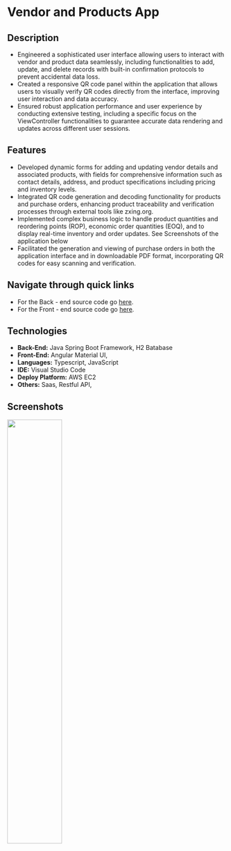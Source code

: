 # Vendor and Products App

## Description
- Engineered a sophisticated user interface allowing users to interact with vendor and product data seamlessly, including functionalities to add, update, and delete records with built-in confirmation protocols to prevent accidental data loss.
- Created a responsive QR code panel within the application that allows users to visually verify QR codes directly from the interface, improving user interaction and data accuracy.
- Ensured robust application performance and user experience by conducting extensive testing, including a specific focus on the ViewController functionalities to guarantee accurate data rendering and updates across different user sessions.

## Features
- Developed dynamic forms for adding and updating vendor details and associated products, with fields for comprehensive information such as contact details, address, and product specifications including pricing and inventory levels.
- Integrated QR code generation and decoding functionality for products and purchase orders, enhancing product traceability and verification processes through external tools like zxing.org.
- Implemented complex business logic to handle product quantities and reordering points (ROP), economic order quantities (EOQ), and to display real-time inventory and order updates.
See Screenshots of the application below
- Facilitated the generation and viewing of purchase orders in both the application interface and in downloadable PDF format, incorporating QR codes for easy scanning and verification.

## Navigate through quick links
- For the Back - end source code go [here](https://github.com/j-arandia/vendor_products_app/tree/main/CaseStudy/casestudy/src/main/java/com/info5059/casestudy).
- For the Front - end source code go [here](https://github.com/j-arandia/vendor_products_app/tree/main/CaseStudy/clientcasestudy/src/app).

## Technologies
- **Back-End:** Java Spring Boot Framework, H2 Batabase
- **Front-End:** Angular Material UI, 
- **Languages:** Typescript, JavaScript
- **IDE:** Visual Studio Code
- **Deploy Platform:** AWS EC2
- **Others:** Saas, Restful API, 

## Screenshots
<img src="[https://private-user-images.githubusercontent.com/105087979/334320282-1a22db79-540a-4823-81ea-b79e23758bf3.jpg](https://private-user-images.githubusercontent.com/105087979/334320282-1a22db79-540a-4823-81ea-b79e23758bf3.jpg?jwt=eyJhbGciOiJIUzI1NiIsInR5cCI6IkpXVCJ9.eyJpc3MiOiJnaXRodWIuY29tIiwiYXVkIjoicmF3LmdpdGh1YnVzZXJjb250ZW50LmNvbSIsImtleSI6ImtleTUiLCJleHAiOjE3MTY4ODM4ODQsIm5iZiI6MTcxNjg4MzU4NCwicGF0aCI6Ii8xMDUwODc5NzkvMzM0MzIwMjgyLTFhMjJkYjc5LTU0MGEtNDgyMy04MWVhLWI3OWUyMzc1OGJmMy5qcGc_WC1BbXotQWxnb3JpdGhtPUFXUzQtSE1BQy1TSEEyNTYmWC1BbXotQ3JlZGVudGlhbD1BS0lBVkNPRFlMU0E1M1BRSzRaQSUyRjIwMjQwNTI4JTJGdXMtZWFzdC0xJTJGczMlMkZhd3M0X3JlcXVlc3QmWC1BbXotRGF0ZT0yMDI0MDUyOFQwODA2MjRaJlgtQW16LUV4cGlyZXM9MzAwJlgtQW16LVNpZ25hdHVyZT02M2YzMzBhMjA3ODRhN2JiYzI4MDBkYjliMDNhMzc3YTI1NzJmOGJiODVmZWFiYzI3M2RmZDQwYmUxZTMzMjRiJlgtQW16LVNpZ25lZEhlYWRlcnM9aG9zdCZhY3Rvcl9pZD0wJmtleV9pZD0wJnJlcG9faWQ9MCJ9.niKLdq2XEW9WiCDcymbBd5oBkGVTS_WKlAK9g6y3yUc)" width=50% height=50%>



